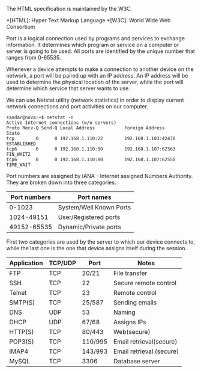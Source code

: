 The HTML specification is maintained by the W3C.

*[HTML]: Hyper Text Markup Language
*[W3C]: World Wide Web Consortium


Port is a logical connection used by programs and services to exchange information. It determines which program or service on a computer or server is going to be used.  All ports are identified by the unique number that ranges from 0-65535. 

Whenever a device attempts to make a connection to another device on the network, a port will be paired up with an IP address. An IP address will be used to determine the physical location of the server, while the port will determine which service that server wants to use. 

We can use Netstat utility (network statistics) in order to display current network connections and port activities on our computer. 

```shell
sandar@nova:~$ netstat -n
Active Internet connections (w/o servers)
Proto Recv-Q Send-Q Local Address           Foreign Address         State      
tcp        0      0 192.168.1.110:22        192.168.1.103:42470     ESTABLISHED
tcp6       0      0 192.168.1.110:80        192.168.1.107:62563     FIN_WAIT2  
tcp6       0      0 192.168.1.110:80        192.168.1.107:62550     TIME_WAIT  
```

Port numbers are assigned by IANA - Internet assigned Numbers Authority. They are broken down into three categories:

|   Port numbers    |    Port names              |
|   ------------    |    ----------------------- |
|    0-1023         |    System/Well Known Ports |
|    1024-49151     |    User/Registered ports   |
|    49152-65535    |    Dynamic/Private ports   |

First two categories are used by the server to which our device connects to, while the last one is the one that device assigns itself during the session.

| Application | TCP/UDP | Port    | Notes                    |
| ----------- | ------- | ------- | ------------------------ |
| FTP         | TCP     | 20/21   | File transfer            |
| SSH         | TCP     | 22      | Secure remote control    |
| Telnet      | TCP     | 23      | Remote control           |
| SMTP(S)     | TCP     | 25/587  | Sending emails           |
| DNS         | UDP     | 53      | Naming                   |
| DHCP        | UDP     | 67/68   | Assigns IPs              |
| HTTP(S)     | TCP     | 80/443  | Web(secure)              |
| POP3(S)     | TCP     | 110/995 | Email retrieval(secure)  |
| IMAP4       | TCP     | 143/993 | Email retrieval (secure) |
| MySQL       | TCP     | 3306    | Database server          |
